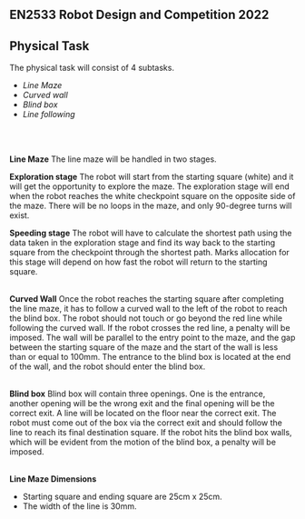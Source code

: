 ﻿

## EN2533 Robot Design and Competition 2022

## Physical Task

The physical task will consist of 4 subtasks.
- *Line Maze*
- *Curved wall*
- *Blind box*
- *Line following*
</br>
</br>


**Line Maze**
The line maze will be handled in two stages.

**Exploration stage**
The robot will start from the starting square (white) and it will get the opportunity to explore the maze. The exploration stage will end when the robot reaches the white checkpoint square on the opposite side of the maze. There will be no loops in the maze, and only 90-degree turns will exist.

**Speeding stage**
The robot will have to calculate the shortest path using the data taken in the exploration stage and find its way back to the starting square from the checkpoint through the shortest path. Marks allocation for this stage will depend on how fast the robot will return to the starting square.
</br>
</br>

**Curved Wall**
Once the robot reaches the starting square after completing the line maze, it has to follow a curved wall to the left of the robot to reach the blind box. The robot should not touch or go beyond the red line while following the curved wall. If the robot crosses the red line, a penalty will be imposed. The wall will be parallel to the entry point to the maze, and the gap between the starting square of the maze and the start of the wall is less than or equal to 100mm. The entrance to the blind box is located at the end of the wall, and the robot should enter the blind box.
</br>
</br>

**Blind box**
Blind box will contain three openings. One is the entrance, another opening will be the wrong exit and the final opening will be the correct exit. A line will be located on the floor near the correct exit. The robot must come out of the box via the correct exit and should follow the line to reach its final destination square. If the robot hits the blind box walls, which will be evident from the motion of the blind box, a penalty will be imposed.
</br>
</br>

**Line Maze Dimensions**
- Starting square and ending square are 25cm x 25cm.
- The width of the line is 30mm.

